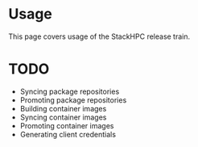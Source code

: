 # Usage

This page covers usage of the StackHPC release train.

# TODO

* Syncing package repositories
* Promoting package repositories
* Building container images
* Syncing container images
* Promoting container images
* Generating client credentials
